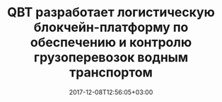 ---
title: "QBT разработает логистическую блокчейн-платформу по обеспечению и контролю грузоперевозок водным транспортом"
text: "текст про новость"
date: 2017-12-08T12:56:05+03:00
draft: true
type: "News"
---